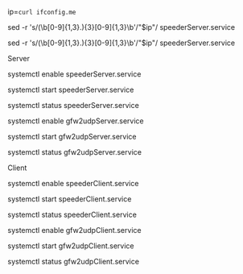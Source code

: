 
ip=`curl ifconfig.me`

sed -r 's/(\b[0-9]{1,3}\.){3}[0-9]{1,3}\b'/"$ip"/ speederServer.service

sed -r 's/(\b[0-9]{1,3}\.){3}[0-9]{1,3}\b'/"$ip"/ speederServer.service

Server

systemctl enable speederServer.service

systemctl start speederServer.service

systemctl status speederServer.service

systemctl enable gfw2udpServer.service

systemctl start gfw2udpServer.service

systemctl status gfw2udpServer.service

Client

systemctl enable speederClient.service

systemctl start speederClient.service

systemctl status speederClient.service

systemctl enable gfw2udpClient.service

systemctl start gfw2udpClient.service

systemctl status gfw2udpClient.service

